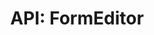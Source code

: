 ---
comment: "/**\n * The editor for Forms\n *\n * @memberof HashBrown.Client.Views.Editors\n */"
meta:
    range:
        - 221
        - 14579
    filename: FormEditor.js
    lineno: 11
    columnno: 0
    path: /home/mrzapp/Development/Web/hashbrown-cms/src/Client/Views/Editors
    code:
        id: astnode100021753
        name: FormEditor
        type: ClassDeclaration
        paramnames:
            - params
classdesc: 'The editor for Forms'
memberof: HashBrown.Client.Views.Editors
name: FormEditor
longname: HashBrown.Client.Views.Editors.FormEditor
kind: class
scope: static
params: []
methods:
    -
        comment: "/**\n     * Event: Click advanced. Routes to the JSON editor\n     */"
        meta:
            range:
                - 426
                - 525
            filename: FormEditor.js
            lineno: 21
            columnno: 4
            path: /home/mrzapp/Development/Web/hashbrown-cms/src/Client/Views/Editors
            code:
                id: astnode100021773
                name: 'FormEditor#onClickAdvanced'
                type: MethodDefinition
                paramnames: []
            vars:
                "": null
        description: 'Event: Click advanced. Routes to the JSON editor'
        name: onClickAdvanced
        longname: 'HashBrown.Client.Views.Editors.FormEditor#onClickAdvanced'
        kind: function
        memberof: HashBrown.Client.Views.Editors.FormEditor
        scope: instance
        params: []
    -
        comment: "/**\n     * Event: Click save. Posts the model to the modelUrl\n     */"
        meta:
            range:
                - 605
                - 1140
            filename: FormEditor.js
            lineno: 28
            columnno: 4
            path: /home/mrzapp/Development/Web/hashbrown-cms/src/Client/Views/Editors
            code:
                id: astnode100021790
                name: 'FormEditor#onClickSave'
                type: MethodDefinition
                paramnames: []
            vars:
                "": null
        description: 'Event: Click save. Posts the model to the modelUrl'
        name: onClickSave
        longname: 'HashBrown.Client.Views.Editors.FormEditor#onClickSave'
        kind: function
        memberof: HashBrown.Client.Views.Editors.FormEditor
        scope: instance
        params: []
    -
        comment: "/**\n     * Event: Click add input\n     */"
        meta:
            range:
                - 1192
                - 1357
            filename: FormEditor.js
            lineno: 49
            columnno: 4
            path: /home/mrzapp/Development/Web/hashbrown-cms/src/Client/Views/Editors
            code:
                id: astnode100021880
                name: 'FormEditor#onClickAddInput'
                type: MethodDefinition
                paramnames: []
            vars:
                "": null
        description: 'Event: Click add input'
        name: onClickAddInput
        longname: 'HashBrown.Client.Views.Editors.FormEditor#onClickAddInput'
        kind: function
        memberof: HashBrown.Client.Views.Editors.FormEditor
        scope: instance
        params: []
    -
        comment: "/**\n     * Event: Click remove input\n     *\n     * @param {String} key\n     */"
        meta:
            range:
                - 1446
                - 1539
            filename: FormEditor.js
            lineno: 62
            columnno: 4
            path: /home/mrzapp/Development/Web/hashbrown-cms/src/Client/Views/Editors
            code:
                id: astnode100021911
                name: 'FormEditor#onClickRemoveInput'
                type: MethodDefinition
                paramnames:
                    - key
            vars:
                "": null
        description: 'Event: Click remove input'
        params:
            -
                type:
                    names:
                        - String
                name: key
        name: onClickRemoveInput
        longname: 'HashBrown.Client.Views.Editors.FormEditor#onClickRemoveInput'
        kind: function
        memberof: HashBrown.Client.Views.Editors.FormEditor
        scope: instance
    -
        comment: "/**\n     * Renders the allowed origin editor\n     *\n     * @return {Object} element\n     */"
        meta:
            range:
                - 1645
                - 2078
            filename: FormEditor.js
            lineno: 73
            columnno: 4
            path: /home/mrzapp/Development/Web/hashbrown-cms/src/Client/Views/Editors
            code:
                id: astnode100021930
                name: 'FormEditor#renderAllowedOriginEditor'
                type: MethodDefinition
                paramnames: []
            vars:
                "": null
        description: 'Renders the allowed origin editor'
        returns:
            -
                type:
                    names:
                        - Object
                description: element
        name: renderAllowedOriginEditor
        longname: 'HashBrown.Client.Views.Editors.FormEditor#renderAllowedOriginEditor'
        kind: function
        memberof: HashBrown.Client.Views.Editors.FormEditor
        scope: instance
        params: []
    -
        comment: "/**\n     * Renders the title editor\n     *\n     * @return {Object} element\n     */"
        meta:
            range:
                - 2171
                - 2535
            filename: FormEditor.js
            lineno: 90
            columnno: 4
            path: /home/mrzapp/Development/Web/hashbrown-cms/src/Client/Views/Editors
            code:
                id: astnode100021973
                name: 'FormEditor#renderTitleEditor'
                type: MethodDefinition
                paramnames: []
            vars:
                "": null
        description: 'Renders the title editor'
        returns:
            -
                type:
                    names:
                        - Object
                description: element
        name: renderTitleEditor
        longname: 'HashBrown.Client.Views.Editors.FormEditor#renderTitleEditor'
        kind: function
        memberof: HashBrown.Client.Views.Editors.FormEditor
        scope: instance
        params: []
    -
        comment: "/**\n     * Renders the redirect editor\n     *\n     * @return {Object} element\n     */"
        meta:
            range:
                - 2635
                - 3588
            filename: FormEditor.js
            lineno: 107
            columnno: 4
            path: /home/mrzapp/Development/Web/hashbrown-cms/src/Client/Views/Editors
            code:
                id: astnode100022016
                name: 'FormEditor#renderRedirectEditor'
                type: MethodDefinition
                paramnames: []
            vars:
                "": null
        description: 'Renders the redirect editor'
        returns:
            -
                type:
                    names:
                        - Object
                description: element
        name: renderRedirectEditor
        longname: 'HashBrown.Client.Views.Editors.FormEditor#renderRedirectEditor'
        kind: function
        memberof: HashBrown.Client.Views.Editors.FormEditor
        scope: instance
        params: []
    -
        comment: "/**\n     * Renders the inputs editor\n     *\n     * @return {Object} element\n     */"
        meta:
            range:
                - 3682
                - 8750
            filename: FormEditor.js
            lineno: 135
            columnno: 4
            path: /home/mrzapp/Development/Web/hashbrown-cms/src/Client/Views/Editors
            code:
                id: astnode100022101
                name: 'FormEditor#renderInputsEditor'
                type: MethodDefinition
                paramnames: []
            vars:
                "": null
        description: 'Renders the inputs editor'
        returns:
            -
                type:
                    names:
                        - Object
                description: element
        name: renderInputsEditor
        longname: 'HashBrown.Client.Views.Editors.FormEditor#renderInputsEditor'
        kind: function
        memberof: HashBrown.Client.Views.Editors.FormEditor
        scope: instance
        params: []
    -
        comment: "/**\n     * Renders a preview\n     *\n     * @return {Object} element\n     */"
        meta:
            range:
                - 8836
                - 9487
            filename: FormEditor.js
            lineno: 244
            columnno: 4
            path: /home/mrzapp/Development/Web/hashbrown-cms/src/Client/Views/Editors
            code:
                id: astnode100022525
                name: 'FormEditor#renderPreview'
                type: MethodDefinition
                paramnames: []
            vars:
                "": null
        description: 'Renders a preview'
        returns:
            -
                type:
                    names:
                        - Object
                description: element
        name: renderPreview
        longname: 'HashBrown.Client.Views.Editors.FormEditor#renderPreview'
        kind: function
        memberof: HashBrown.Client.Views.Editors.FormEditor
        scope: instance
        params: []
    -
        comment: "/**\n     * Renders all entries\n     *\n     * @return {Object} element\n     */"
        meta:
            range:
                - 9575
                - 10453
            filename: FormEditor.js
            lineno: 265
            columnno: 4
            path: /home/mrzapp/Development/Web/hashbrown-cms/src/Client/Views/Editors
            code:
                id: astnode100022619
                name: 'FormEditor#renderEntries'
                type: MethodDefinition
                paramnames: []
            vars:
                "": null
        description: 'Renders all entries'
        returns:
            -
                type:
                    names:
                        - Object
                description: element
        name: renderEntries
        longname: 'HashBrown.Client.Views.Editors.FormEditor#renderEntries'
        kind: function
        memberof: HashBrown.Client.Views.Editors.FormEditor
        scope: instance
        params: []
    -
        comment: "/**\n     * Renders a single field\n     *\n     * @return {HTMLElement} Element\n     */"
        meta:
            range:
                - 10549
                - 10761
            filename: FormEditor.js
            lineno: 289
            columnno: 4
            path: /home/mrzapp/Development/Web/hashbrown-cms/src/Client/Views/Editors
            code:
                id: astnode100022730
                name: 'FormEditor#renderField'
                type: MethodDefinition
                paramnames:
                    - label
                    - $content
                    - className
            vars:
                "": null
        description: 'Renders a single field'
        returns:
            -
                type:
                    names:
                        - HTMLElement
                description: Element
        name: renderField
        longname: 'HashBrown.Client.Views.Editors.FormEditor#renderField'
        kind: function
        memberof: HashBrown.Client.Views.Editors.FormEditor
        scope: instance
        params: []
    -
        comment: "/**\n     * Renders all fields\n     *\n     * @return {Object} element\n     */"
        meta:
            range:
                - 10856
                - 13382
            filename: FormEditor.js
            lineno: 303
            columnno: 4
            path: /home/mrzapp/Development/Web/hashbrown-cms/src/Client/Views/Editors
            code:
                id: astnode100022754
                name: 'FormEditor#renderFields'
                type: MethodDefinition
                paramnames: []
            vars:
                "": null
        description: 'Renders all fields'
        returns:
            -
                type:
                    names:
                        - Object
                description: element
        name: renderFields
        longname: 'HashBrown.Client.Views.Editors.FormEditor#renderFields'
        kind: function
        memberof: HashBrown.Client.Views.Editors.FormEditor
        scope: instance
        params: []
    -
        comment: "/**\n     * Post render\n     */"
        meta:
            range:
                - 13423
                - 13473
            filename: FormEditor.js
            lineno: 362
            columnno: 4
            path: /home/mrzapp/Development/Web/hashbrown-cms/src/Client/Views/Editors
            code:
                id: astnode100023046
                name: 'FormEditor#postrender'
                type: MethodDefinition
                paramnames: []
            vars:
                "": null
        description: 'Post render'
        name: postrender
        longname: 'HashBrown.Client.Views.Editors.FormEditor#postrender'
        kind: function
        memberof: HashBrown.Client.Views.Editors.FormEditor
        scope: instance
        params: []
    -
        comment: "/**\n     * Renders this editor\n     */"
        meta:
            range:
                - 13522
                - 14577
            filename: FormEditor.js
            lineno: 369
            columnno: 4
            path: /home/mrzapp/Development/Web/hashbrown-cms/src/Client/Views/Editors
            code:
                id: astnode100023055
                name: 'FormEditor#template'
                type: MethodDefinition
                paramnames: []
            vars:
                "": null
        description: 'Renders this editor'
        name: template
        longname: 'HashBrown.Client.Views.Editors.FormEditor#template'
        kind: function
        memberof: HashBrown.Client.Views.Editors.FormEditor
        scope: instance
        params: []
shortname: FormEditor
layout: docPage
permalink: /docs/hashbrown/client/views/editors/formeditor/
title: 'API: FormEditor'
description: 'The editor for Forms'

---